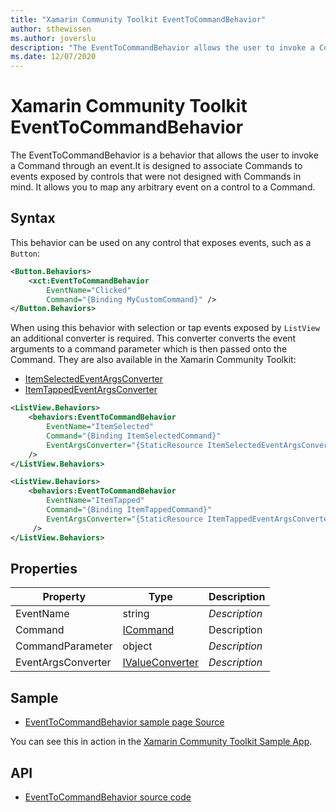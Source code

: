 ```yaml
---
title: "Xamarin Community Toolkit EventToCommandBehavior"
author: sthewissen
ms.author: joverslu
description: "The EventToCommandBehavior allows the user to invoke a Command through an event."
ms.date: 12/07/2020
---
```


# Xamarin Community Toolkit EventToCommandBehavior

The EventToCommandBehavior is a behavior that allows the user to invoke a Command through an event.It is designed to associate Commands to events exposed by controls that were not designed with Commands in mind. It allows you to map any arbitrary event on a control to a Command.

## Syntax

This behavior can be used on any control that exposes events, such as a `Button`:

```xml
<Button.Behaviors>
    <xct:EventToCommandBehavior
        EventName="Clicked"
        Command="{Binding MyCustomCommand}" />
</Button.Behaviors>
```

When using this behavior with selection or tap events exposed by `ListView` an additional converter is required. This converter converts the event arguments to a command parameter which is then passed onto the Command. They are also available in the Xamarin Community Toolkit:

- [ItemSelectedEventArgsConverter](/xamarin-communitytoolkit/converters/itemselectedeventargsconverter)
- [ItemTappedEventArgsConverter](/xamarin-communitytoolkit/converters/itemtappedeventargsconverter)

```xml
<ListView.Behaviors>
    <behaviors:EventToCommandBehavior 
        EventName="ItemSelected"
        Command="{Binding ItemSelectedCommand}"
        EventArgsConverter="{StaticResource ItemSelectedEventArgsConverter}"
    />
</ListView.Behaviors>
```

```xml
<ListView.Behaviors>
    <behaviors:EventToCommandBehavior 
        EventName="ItemTapped"
        Command="{Binding ItemTappedCommand}"
        EventArgsConverter="{StaticResource ItemTappedEventArgsConverter}"
     />
</ListView.Behaviors>
```

## Properties

|Property  |Type  |Description  |
|---------|---------|---------|
| EventName | string | *Description* |
| Command | [ICommand](xref:System.Windows.Input.ICommand) | Description |
| CommandParameter | object | *Description* |
| EventArgsConverter | [IValueConverter](xref:Xamarin.Forms.IValueConverter) | *Description* |

## Sample

- [EventToCommandBehavior sample page Source](https://github.com/xamarin/XamarinCommunityToolkit/blob/main/src/CommunityToolkit/Xamarin.CommunityToolkit.Sample/Pages/Behaviors/EventToCommandBehaviorPage.xaml)

You can see this in action in the [Xamarin Community Toolkit Sample App](https://github.com/xamarin/XamarinCommunityToolkit).

## API

* [EventToCommandBehavior source code](https://github.com/xamarin/XamarinCommunityToolkit/blob/main/src/CommunityToolkit/Xamarin.CommunityToolkit/Behaviors/EventToCommandBehavior.shared.cs)